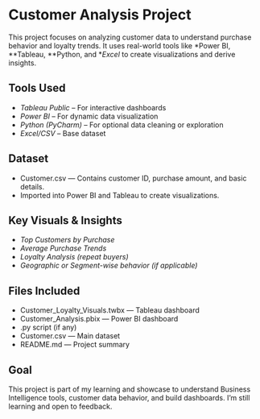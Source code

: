 # Customer Analysis Project

This project focuses on analyzing customer data to understand purchase behavior and loyalty trends. It uses real-world tools like *Power BI, **Tableau, **Python, and **Excel* to create visualizations and derive insights.

## Tools Used

- *Tableau Public* – For interactive dashboards
- *Power BI* – For dynamic data visualization
- *Python (PyCharm)* – For optional data cleaning or exploration
- *Excel/CSV* – Base dataset
  

## Dataset

- Customer.csv — Contains customer ID, purchase amount, and basic details.
- Imported into Power BI and Tableau to create visualizations.

## Key Visuals & Insights

- *Top Customers by Purchase*
- *Average Purchase Trends*
- *Loyalty Analysis (repeat buyers)*
- *Geographic or Segment-wise behavior (if applicable)*

## Files Included

  - Customer_Loyalty_Visuals.twbx — Tableau dashboard
- Customer_Analysis.pbix — Power BI dashboard
- .py script (if any)
- Customer.csv — Main dataset
- README.md — Project summary

## Goal

This project is part of my learning and showcase to understand Business Intelligence tools, customer data behavior, and build dashboards. I’m still learning and open to feedback.

